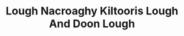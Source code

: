 ---
title: "Lough Nacroaghy Kiltooris Lough And Doon Lough"
address: "Honorary Secretary, Ardara Anglers Association, Ardara, Donegal"
tel: "+353 (0)74 972 1148"
county: "Donegal"
category: "Game Angling"
type: "Content"
lat: "54.757469177246094"
lng: "-8.418723106384277"
---